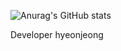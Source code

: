 
![Anurag's GitHub stats](https://github-readme-stats.vercel.app/api?username=hyeonjeongs&show_icons=true&theme=radical)

Developer hyeonjeong
